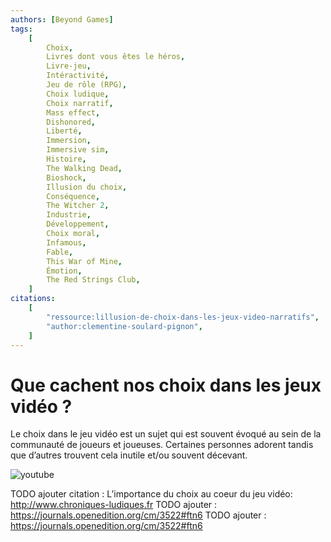 ```yaml
---
authors: [Beyond Games]
tags:
    [
        Choix,
        Livres dont vous êtes le héros,
        Livre-jeu,
        Intéractivité,
        Jeu de rôle (RPG),
        Choix ludique,
        Choix narratif,
        Mass effect,
        Dishonored,
        Liberté,
        Immersion,
        Immersive sim,
        Histoire,
        The Walking Dead,
        Bioshock,
        Illusion du choix,
        Conséquence,
        The Witcher 2,
        Industrie,
        Développement,
        Choix moral,
        Infamous,
        Fable,
        This War of Mine,
        Émotion,
        The Red Strings Club,
    ]
citations:
    [
        "ressource:lillusion-de-choix-dans-les-jeux-video-narratifs",
        "author:clementine-soulard-pignon",
    ]
---
```


# Que cachent nos choix dans les jeux vidéo ?

Le choix dans le jeu vidéo est un sujet qui est souvent évoqué au sein de la communauté de joueurs et joueuses. Certaines personnes adorent tandis que d’autres trouvent cela inutile et/ou souvent décevant.

![youtube](https://www.youtube.com/watch?v=1NI5UJMZjAM)

TODO ajouter citation : L’importance du choix au coeur du jeu vidéo: http://www.chroniques-ludiques.fr
TODO ajouter : https://journals.openedition.org/cm/3522#ftn6
TODO ajouter : https://journals.openedition.org/cm/3522#ftn6
